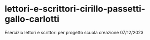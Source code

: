 # lettori-e-scrittori-cirillo-passetti-gallo-carlotti
Esercizio lettori e scrittori per progetto scuola creazione 07/12/2023
